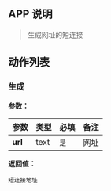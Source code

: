 ## APP 说明

> 生成网址的短连接

## 动作列表

### 生成

**参数：**

|  参数   | 类型  |  必填   |  备注  |
|  ----  | ----  |  ----  |  ----  |
| **url**  | text | `是` | 网址 |

**返回值：**

```
短连接地址
```